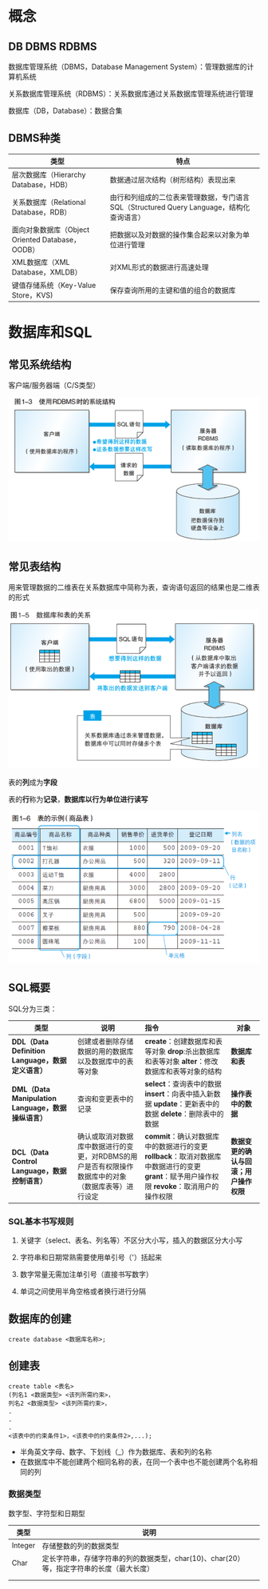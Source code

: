 # 概念

## DB DBMS RDBMS

数据库管理系统（DBMS，Database Management System）：管理数据库的计算机系统

关系数据库管理系统（RDBMS）：关系数据库通过关系数据库管理系统进行管理

数据库（DB，Database）：数据合集

## DBMS种类

| 类型                                             | 特点                                                         |
| ------------------------------------------------ | ------------------------------------------------------------ |
| 层次数据库（Hierarchy Database，HDB）            | 数据通过层次结构（树形结构）表现出来                         |
| 关系数据库（Relational Database，RDB）           | 由行和列组成的二位表来管理数据，专门语言SQL（Structured Query Language，结构化查询语言） |
| 面向对象数据库（Object Oriented Database，OODB） | 把数据以及对数据的操作集合起来以对象为单位进行管理           |
| XML数据库（XML Database，XMLDB）                 | 对XML形式的数据进行高速处理                                  |
| 键值存储系统（Key-Value Store，KVS)              | 保存查询所用的主键和值的组合的数据库                         |

# 数据库和SQL

## 常见系统结构

客户端/服务器端（C/S类型）

![image-20201016212044215](./images/image-20201016212044215.png)

## 常见表结构

用来管理数据的二维表在关系数据库中简称为表，查询语句返回的结果也是二维表的形式

![image-20201016214129489](./images/image-20201016214129489.png)

表的**列**成为**字段**

表的**行**称为**记录**，**数据库以行为单位进行读写**

![image-20201016215224168](./images/image-20201016215224168.png)

## SQL概要

SQL分为三类：

| 类型                                                | 说明                                                         | 指令                                                         | 对象                                   |
| --------------------------------------------------- | ------------------------------------------------------------ | :----------------------------------------------------------- | -------------------------------------- |
| **DDL（Data Definition Language，数据定义语言）**   | 创建或者删除存储数据的用的数据库以及数据库中的表等对象       | **create**：创建数据库和表等对象   **drop**:杀出数据库和表等对象  **alter**：修改数据库和表等对象的结构 | **数据库和表**                         |
| **DML（Data Manipulation Language，数据操纵语言）** | 查询和变更表中的记录                                         | **select**：查询表中的数据   **insert**：向表中插入新数据     **update**：更新表中的数据   **delete**：删除表中的数据 | **操作表中的数据**                     |
| **DCL（Data Control Language，数据控制语言）**      | 确认或取消对数据库中数据进行的变更，对RDBMS的用户是否有权限操作数据库中的对象（数据库表等）进行设定 | **commit**：确认对数据库中的数据进行的变更  **rollback**：取消对数据库中数据进行的变更     **grant**：赋予用户操作权限       **revoke**：取消用户的操作权限 | **数据变更的确认与回滚；用户操作权限** |

### SQL基本书写规则

1. 关键字（select、表名、列名等）不区分大小写，插入的数据区分大小写

2. 字符串和日期常熟需要使用单引号（'）括起来

3. 数字常量无需加注单引号（直接书写数字）
4. 单词之间使用半角空格或者换行进行分隔

## 数据库的创建

```mysql
create database <数据库名称>;
```

## 创建表

```mysql
create table <表名>
(列名1 <数据类型> <该列所需约束>，
列名2 <数据类型> <该列所需约束>，
.
.
.
<该表中的约束条件1>，<该表中的约束条件2>,...);
```

- 半角英文字母、数字、下划线（_）作为数据库、表和列的名称
- 在数据库中不能创建两个相同名称的表，在同一个表中也不能创建两个名称相同的列

### 数据类型

数字型、字符型和日期型

| 类型    | 说明                                                         |
| ------- | ------------------------------------------------------------ |
| Integer | 存储整数的列的数据类型                                       |
| Char    | 定长字符串，存储字符串的列的数据类型，char(10)、char(20）等，指定字符串的长度（最大长度） |
|         |                                                              |
|         |                                                              |







































